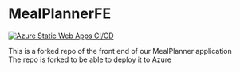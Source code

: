 # MealPlannerFE

[![Azure Static Web Apps CI/CD](https://github.com/Rickmarges/MealPlannerFE/actions/workflows/azure-static-web-apps-ambitious-tree-0d2dbd703.yml/badge.svg)](https://github.com/Rickmarges/MealPlannerFE/actions/workflows/azure-static-web-apps-ambitious-tree-0d2dbd703.yml)

This is a forked repo of the front end of our MealPlanner application  
The repo is forked to be able to deploy it to Azure
